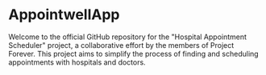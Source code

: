 # AppointwellApp
Welcome to the official GitHub repository for the "Hospital Appointment Scheduler" project, a collaborative effort by the members of Project Forever. This project aims to simplify the process of finding and scheduling appointments with hospitals and doctors. 
